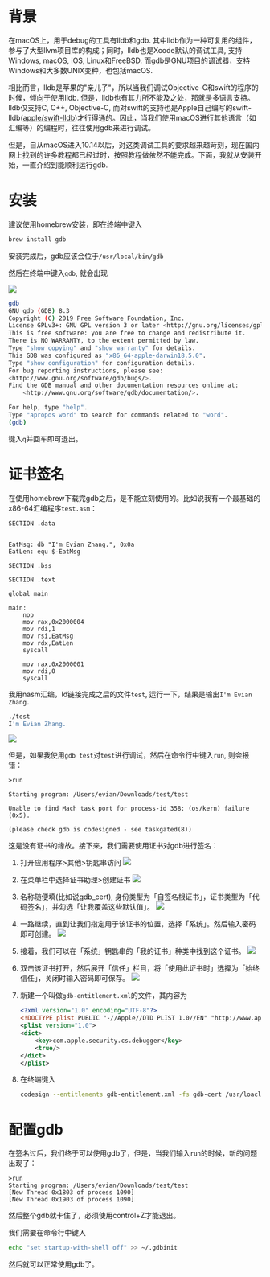 # 背景

在macOS上，用于debug的工具有lldb和gdb. 其中lldb作为一种可复用的组件，参与了大型llvm项目库的构成；同时，lldb也是Xcode默认的调试工具, 支持Windows, macOS, iOS, Linux和FreeBSD. 而gdb是GNU项目的调试器，支持Windows和大多数UNIX变种，也包括macOS.

相比而言，lldb是苹果的"亲儿子"，所以当我们调试Objective-C和swift的程序的时候，倾向于使用lldb. 但是，lldb也有其力所不能及之处，那就是多语言支持。lldb仅支持C, C++, Objective-C, 而对swift的支持也是Apple自己编写的swift-lldb([apple/swift-lldb](https://github.com/apple/swift-lldb))才行得通的。因此，当我们使用macOS进行其他语言（如汇编等）的编程时，往往使用gdb来进行调试。

但是，自从macOS进入10.14以后，对这类调试工具的要求越来越苛刻，现在国内网上找到的许多教程都已经过时，按照教程做依然不能完成。下面，我就从安装开始，一直介绍到能顺利运行gdb.

# 安装

建议使用homebrew安装，即在终端中键入

```bash
brew install gdb
```

安装完成后，gdb应该会位于`/usr/local/bin/gdb`

然后在终端中键入`gdb`, 就会出现

![](after_brew.png)

```bash
gdb
GNU gdb (GDB) 8.3
Copyright (C) 2019 Free Software Foundation, Inc.
License GPLv3+: GNU GPL version 3 or later <http://gnu.org/licenses/gpl.html>
This is free software: you are free to change and redistribute it.
There is NO WARRANTY, to the extent permitted by law.
Type "show copying" and "show warranty" for details.
This GDB was configured as "x86_64-apple-darwin18.5.0".
Type "show configuration" for configuration details.
For bug reporting instructions, please see:
<http://www.gnu.org/software/gdb/bugs/>.
Find the GDB manual and other documentation resources online at:
    <http://www.gnu.org/software/gdb/documentation/>.

For help, type "help".
Type "apropos word" to search for commands related to "word".
(gdb)
```

键入`q`并回车即可退出。

# 证书签名

在使用homebrew下载完gdb之后，是不能立刻使用的。比如说我有一个最基础的x86-64汇编程序`test.asm`：

```assembly
SECTION .data


EatMsg: db "I'm Evian Zhang.", 0x0a
EatLen: equ $-EatMsg

SECTION .bss

SECTION .text

global main

main:
	nop
	mov rax,0x2000004
	mov rdi,1
	mov rsi,EatMsg
	mov rdx,EatLen
	syscall

	mov rax,0x2000001
	mov rdi,0
	syscall
```

我用nasm汇编，ld链接完成之后的文件`test`, 运行一下，结果是输出`I'm Evian Zhang.`

```bash
./test
I'm Evian Zhang.
```

![](after_build.png)

但是，如果我使用`gdb test`对`test`进行调试，然后在命令行中键入`run`, 则会报错：

```
>run

Starting program: /Users/evian/Downloads/test/test 

Unable to find Mach task port for process-id 358: (os/kern) failure (0x5).

(please check gdb is codesigned - see taskgated(8))
```

这是没有证书的缘故。接下来，我们需要使用证书对gdb进行签名：

1. 打开应用程序>其他>钥匙串访问
   ![](keychain.png)

2. 在菜单栏中选择证书助理>创建证书
   ![](create.png)

3. 名称随便填(比如说gdb_cert), 身份类型为「自签名根证书」，证书类型为「代码签名」，并勾选「让我覆盖这些默认值」。
   ![](first.png)

4. 一路继续，直到让我们指定用于该证书的位置，选择「系统」。然后输入密码即可创建。
   ![](second.png)

5. 接着，我们可以在「系统」钥匙串的「我的证书」种类中找到这个证书。
   ![](third.png)

6. 双击该证书打开，然后展开「信任」栏目，将「使用此证书时」选择为「始终信任」，关闭时输入密码即可保存。
   ![](fourth.png)

7. 新建一个叫做`gdb-entitlement.xml`的文件，其内容为

   ```xml
   <?xml version="1.0" encoding="UTF-8"?>
   <!DOCTYPE plist PUBLIC "-//Apple//DTD PLIST 1.0//EN" "http://www.apple.com/DTDs/PropertyList-1.0.dtd">
   <plist version="1.0">
   <dict>
       <key>com.apple.security.cs.debugger</key>
       <true/>
   </dict>
   </plist>
   ```

8. 在终端键入

   ```bash
   codesign --entitlements gdb-entitlement.xml -fs gdb-cert /usr/loacl/bin/gdb
   ```

# 配置gdb

在签名过后，我们终于可以使用gdb了，但是，当我们输入`run`的时候，新的问题出现了：

```
>run
Starting program: /Users/evian/Downloads/test/test
[New Thread 0x1803 of process 1090]
[New Thread 0x1903 of process 1090]
```

然后整个gdb就卡住了，必须使用control+Z才能退出。

我们需要在命令行中键入

```bash
echo "set startup-with-shell off" >> ~/.gdbinit
```

然后就可以正常使用gdb了。